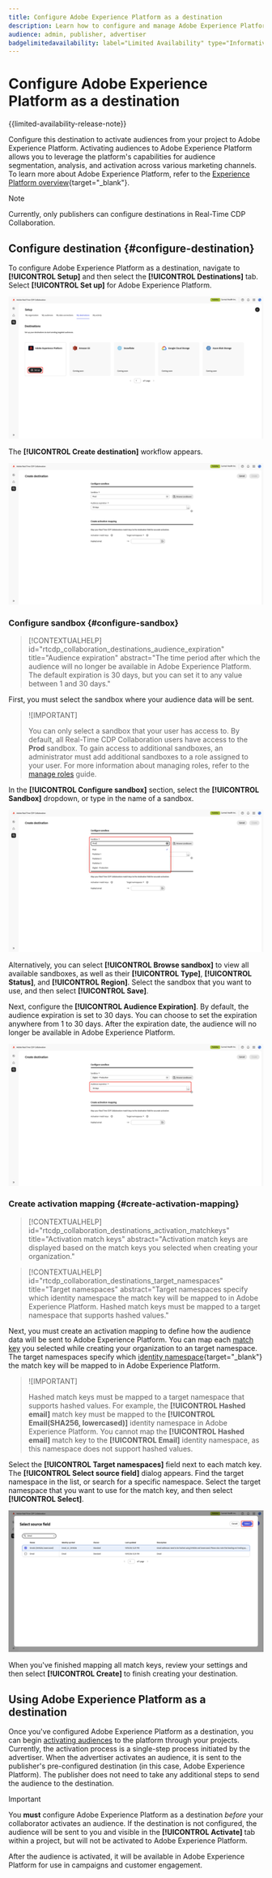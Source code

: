 ```yaml
---
title: Configure Adobe Experience Platform as a destination
description: Learn how to configure and manage Adobe Experience Platform as a destination in Real-Time CDP Collaboration.
audience: admin, publisher, advertiser
badgelimitedavailability: label="Limited Availability" type="Informative" url="https://helpx.adobe.com/legal/product-descriptions/real-time-customer-data-platform-collaboration.html newtab=true"
---
```

# Configure Adobe Experience Platform as a destination

{{limited-availability-release-note}}

Configure this destination to activate audiences from your project to Adobe Experience Platform. Activating audiences to Adobe Experience Platform allows you to leverage the platform's capabilities for audience segmentation, analysis, and activation across various marketing channels. To learn more about Adobe Experience Platform, refer to the [Experience Platform overview](https://experienceleague.adobe.com/en/docs/experience-platform/landing/home){target="_blank"}.

>[!NOTE]
>
>Currently, only publishers can configure destinations in Real-Time CDP Collaboration.

## Configure destination {#configure-destination}

To configure Adobe Experience Platform as a destination, navigate to **[!UICONTROL Setup]** and then select the **[!UICONTROL Destinations]** tab. Select **[!UICONTROL Set up]** for Adobe Experience Platform.

![The My destinations workspace with the Set up option highlighted for the Adobe Experience Platform destination.](/help/assets/destinations/adobe-experience-platform/setup-aep.png)

The **[!UICONTROL Create destination]** workflow appears. 

![The Create destination workflow for Adobe Experience Platform.](/help/assets/destinations/adobe-experience-platform/create-destination.png)

### Configure sandbox {#configure-sandbox}

>[!CONTEXTUALHELP]
>id="rtcdp_collaboration_destinations_audience_expiration"
>title="Audience expiration"
>abstract="The time period after which the audience will no longer be available in Adobe Experience Platform. The default expiration is 30 days, but you can set it to any value between 1 and 30 days."

First, you must select the sandbox where your audience data will be sent. 

>![IMPORTANT]
>
>You can only select a sandbox that your user has access to. By default, all Real-Time CDP Collaboration users have access to the **Prod** sandbox. To gain access to additional sandboxes, an administrator must add additional sandboxes to a role assigned to your user. For more information about managing roles, refer to the [manage roles](../permissions/manage-roles.md) guide.

In the **[!UICONTROL Configure sandbox]** section, select the **[!UICONTROL Sandbox]** dropdown, or type in the name of a sandbox.

![The Sandbox dropdown highlighted in the Create destination workflow.](/help/assets/destinations/adobe-experience-platform/select-sandbox.png)

Alternatively, you can select **[!UICONTROL Browse sandbox]** to view all available sandboxes, as well as their **[!UICONTROL Type]**, **[!UICONTROL Status]**, and **[!UICONTROL Region]**. Select the sandbox that you want to use, and then select **[!UICONTROL Save]**.

Next, configure the **[!UICONTROL Audience Expiration]**. By default, the audience expiration is set to 30 days. You can choose to set the expiration anywhere from 1 to 30 days. After the expiration date, the audience will no longer be available in Adobe Experience Platform.

![The Audience Expiration section highlighted in the Create destination workflow.](/help/assets/destinations/adobe-experience-platform/audience-expiration.png)

### Create activation mapping {#create-activation-mapping}

>[!CONTEXTUALHELP]
>id="rtcdp_collaboration_destinations_activation_matchkeys"
>title="Activation match keys"
>abstract="Activation match keys are displayed based on the match keys you selected when creating your organization."

>[!CONTEXTUALHELP]
>id="rtcdp_collaboration_destinations_target_namespaces"
>title="Target namespaces"
>abstract="Target namespaces specify which identity namespace the match key will be mapped to in Adobe Experience Platform. Hashed match keys must be mapped to a target namespace that supports hashed values."

Next, you must create an activation mapping to define how the audience data will be sent to Adobe Experience Platform. You can map each [match key](../setup/onboard-organization.md#set-up-match-keys) you selected while creating your organization to an target namespace. The target namespaces specify which [identity namespace](https://experienceleague.adobe.com/en/docs/experience-platform/identity/features/namespaces#standard){target="_blank"} the match key will be mapped to in Adobe Experience Platform.

>![IMPORTANT]
>
>Hashed match keys must be mapped to a target namespace that supports hashed values. For example, the **[!UICONTROL Hashed email]** match key must be mapped to the **[!UICONTROL Email(SHA256, lowercased)]** identity namespace in Adobe Experience Platform. You cannot map the **[!UICONTROL Hashed email]** match key to the **[!UICONTROL Email]** identity namespace, as this namespace does not support hashed values.

Select the **[!UICONTROL Target namespaces]** field next to each match key. The **[!UICONTROL Select source field]** dialog appears. Find the target namespace in the list, or search for a specific namespace. Select the target namespace that you want to use for the match key, and then select **[!UICONTROL Select]**.

![The Select source field dialog with the Select option highlighted..](/help/assets/destinations/adobe-experience-platform/select-target-namespace.png)

When you've finished mapping all match keys, review your settings and then select **[!UICONTROL Create]** to finish creating your destination.

## Using Adobe Experience Platform as a destination

Once you've configured Adobe Experience Platform as a destination, you can begin [activating audiences](../collaborate/activate.md) to the platform through your projects. Currently, the activation process is a single-step process initiated by the advertiser. When the advertiser activates an audience, it is sent to the publisher's pre-configured destination (in this case, Adobe Experience Platform). The publisher does not need to take any additional steps to send the audience to the destination.

>[!IMPORTANT]
>
>You **must** configure Adobe Experience Platform as a destination *before* your collaborator activates an audience. If the destination is not configured, the audience will be sent to you and visible in the **[!UICONTROL Activate]** tab within a project, but will not be activated to Adobe Experience Platform. 

After the audience is activated, it will be available in Adobe Experience Platform for use in campaigns and customer engagement.

<!-- ### Audience Portal

This is where the audience portal information will go -->

